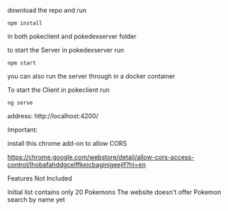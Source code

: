download the repo and run 
    
    npm install 
in both pokeclient and pokedexserver folder



to start the Server
in pokedexserver run 
    
    npm start

you can also run the server through in a docker container


To start the Client
in pokeclient run 

    ng serve


address: http://localhost:4200/


Important:

install this chrome add-on to allow CORS

https://chrome.google.com/webstore/detail/allow-cors-access-control/lhobafahddgcelffkeicbaginigeejlf?hl=en



Features Not Included

Initial list contains only 20 Pokemons
The website doesn't offer Pokemon search by name yet






